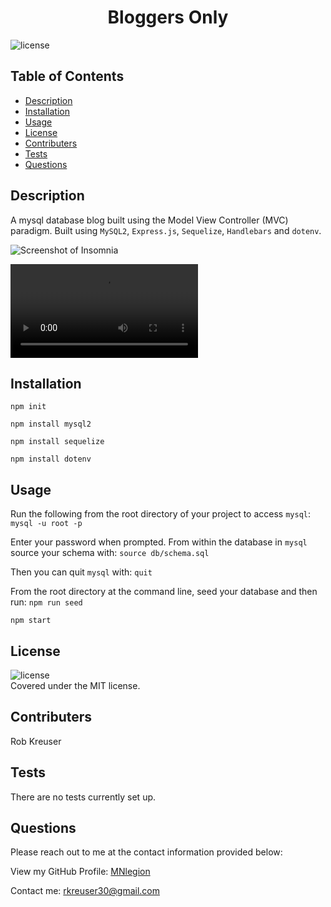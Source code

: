  <h1 align='center'>Bloggers Only</h1>

![license](https://img.shields.io/badge/license-MIT-informational)

## Table of Contents
- [Description](#description)
- [Installation](#install)
- [Usage](#usage)
- [License](#license)
- [Contributers](#contributers)
- [Tests](#tests)
- [Questions](#questions)

## Description
A mysql database blog built using the Model View Controller (MVC) paradigm. Built using `MySQL2`, `Express.js`, `Sequelize`, `Handlebars` and `dotenv`.

![Screenshot of Insomnia](./src/Screenshot%202022-06-05%20184216.png)

![Video walkthrough of routes](./src/Untitled_%20Jun%205%2C%202022%207_05%20PM.webm)


## Installation
`npm init`

`npm install mysql2`

`npm install sequelize`

`npm install dotenv`

## Usage
Run the following from the root directory of your project to access `mysql`:
`mysql -u root -p`

Enter your password when prompted. From within the database in `mysql` source your schema with:
`source db/schema.sql`

Then you can quit `mysql` with:
`quit`

From the root directory at the command line, seed your database and then run:
`npm run seed`
  
`npm start`

## License
![license](https://img.shields.io/badge/license-MIT-informational)
  <br />
Covered under the MIT license.

## Contributers
Rob Kreuser

## Tests
There are no tests currently set up.

## Questions
Please reach out to me at the contact information provided below:

View my GitHub Profile: [MNlegion](https://github.com/MNlegion)

Contact me: rkreuser30@gmail.com